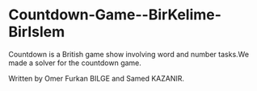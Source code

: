 # Countdown-Game--BirKelime-BirIslem
Countdown is a British game show involving word and number tasks.We made a solver for the countdown game.

Written by Omer Furkan BILGE and Samed KAZANIR.
